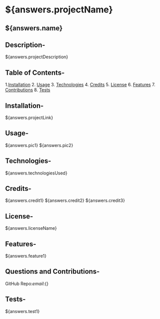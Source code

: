 # ${answers.projectName}
## ${answers.name}

## Description-
${answers.projectDescription}

## Table of Contents-
1.[Installation](#installation)
2. [Usage](#usage)
3. [Technologies](#technologies)
4. [Credits](#credits)
5. [License](#license)
6. [Features](#features)
7. [Contributions](#contributions)
8. [Tests](#tests)


## Installation-
 ${answers.projectLink}

## Usage-
${answers.pic1}
${answers.pic2}

## Technologies-
${answers.technologiesUsed}

## Credits-
${answers.credit1}
${answers.credit2}
${answers.credit3}

## License-
${answers.licenseName} 

## Features-
${answers.feature1}

## Questions and Contributions-
GitHub Repo:${}
email:${}

## Tests-
${answers.test1}


     
                
      
                
       

       

        
